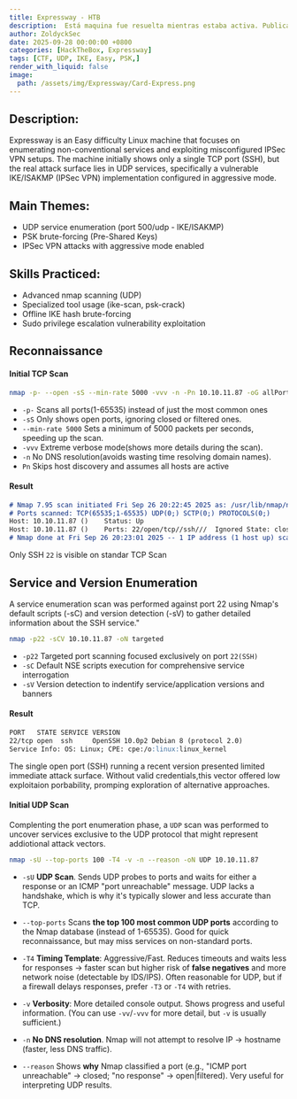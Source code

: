 ```yaml
---
title: Expressway - HTB
description:  Está maquina fue resuelta mientras estaba activa. Publicado tras su retiro oficial según las normas de HackTheBox.
author: ZoldyckSec
date: 2025-09-28 00:00:00 +0800
categories: [HackTheBox, Expressway]
tags: [CTF, UDP, IKE, Easy, PSK,]
render_with_liquid: false
image:
  path: /assets/img/Expressway/Card-Express.png
---
```


## Description:

Expressway is an Easy difficulty Linux machine that focuses on enumerating non-conventional services and exploiting misconfigured IPSec VPN setups. The machine initially shows only a single TCP port (SSH), but the real attack surface lies in UDP services, specifically a vulnerable IKE/ISAKMP (IPSec VPN) implementation configured in aggressive mode.

## Main Themes:

- UDP service enumeration (port 500/udp - IKE/ISAKMP)
- PSK brute-forcing (Pre-Shared Keys)
- IPSec VPN attacks with aggressive mode enabled

## Skills Practiced:

- Advanced nmap scanning (UDP)
- Specialized tool usage (ike-scan, psk-crack)
- Offline IKE hash brute-forcing
- Sudo privilege escalation vulnerability exploitation

## Reconnaissance

#### Initial TCP Scan

```bash
nmap -p- --open -sS --min-rate 5000 -vvv -n -Pn 10.10.11.87 -oG allPorts
```
- `-p-` Scans all ports(1-65535) instead of just the most common ones
- `-sS` Only shows open ports, ignoring closed or filtered ones.
- `--min-rate 5000` Sets a minimum of 5000 packets per seconds, speeding up the scan.
- `-vvv` Extreme verbose mode(shows more details during the scan).
- `-n` No DNS resolution(avoids wasting time resolving domain names).
- `Pn` Skips host discovery and assumes all hosts are active

#### Result

```markdown
# Nmap 7.95 scan initiated Fri Sep 26 20:22:45 2025 as: /usr/lib/nmap/nmap -p- --open -sS --min-rate 5000 -vvv -n -Pn -oG allPorts 10.10.11.87
# Ports scanned: TCP(65535;1-65535) UDP(0;) SCTP(0;) PROTOCOLS(0;)
Host: 10.10.11.87 ()    Status: Up
Host: 10.10.11.87 ()    Ports: 22/open/tcp//ssh///  Ignored State: closed (65534)
# Nmap done at Fri Sep 26 20:23:01 2025 -- 1 IP address (1 host up) scanned in 15.65 seconds
```
Only SSH `22` is visible on standar TCP Scan

##  Service and Version Enumeration

A service enumeration scan was performed against port 22 using Nmap's default scripts (-sC) and version detection (-sV) to gather detailed information about the SSH service."

```bash
nmap -p22 -sCV 10.10.11.87 -oN targeted
```
 - `-p22` Targeted port scanning focused exclusively on port `22(SSH)`
 - `-sC` Default NSE scripts execution for comprehensive service interrogation
 - `-sV` Version detection to indentify service/application versions and banners

#### Result 

```markdown
PORT   STATE SERVICE VERSION
22/tcp open  ssh     OpenSSH 10.0p2 Debian 8 (protocol 2.0)
Service Info: OS: Linux; CPE: cpe:/o:linux:linux_kernel
```

The single open port (SSH) running a recent version presented limited immediate attack surface. Without valid credentials,this vector offered low exploitaion porbability, promping exploration of alternative approaches.

#### Initial UDP Scan

Complenting the port enumeration phase, a `UDP` scan was performed to uncover services exclusive to the UDP protocol that might represent addiotional attack vectors.

```bash
nmap -sU --top-ports 100 -T4 -v -n --reason -oN UDP 10.10.11.87
```
- `-sU` **UDP Scan**. Sends UDP probes to ports and waits for either a response or an ICMP "port unreachable" message. UDP lacks a handshake, which is why it's typically slower and less accurate than TCP.

- `--top-ports` Scans **the top 100 most common UDP ports** according to the Nmap database (instead of 1-65535). Good for quick reconnaissance, but may miss services on non-standard ports.

- `-T4` **Timing Template**: Aggressive/Fast. Reduces timeouts and waits less for responses → faster scan but higher risk of **false negatives** and more network noise (detectable by IDS/IPS). Often reasonable for UDP, but if a firewall delays responses, prefer `-T3` or `-T4` with retries.

- `-v` **Verbosity**: More detailed console output. Shows progress and useful information. (You can use `-vv`/`-vvv` for more detail, but `-v` is usually sufficient.)

- `-n` **No DNS resolution**. Nmap will not attempt to resolve IP → hostname (faster, less DNS traffic).

- `--reason` Shows **why** Nmap classified a port (e.g., "ICMP port unreachable" → closed; "no response" → open|filtered). Very useful for interpreting UDP results.





  
